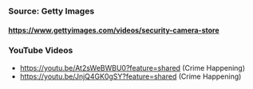 ### Source: **Getty Images** 
#### https://www.gettyimages.com/videos/security-camera-store

### YouTube Videos
- https://youtu.be/At2sWeBWBU0?feature=shared (Crime Happening)
- https://youtu.be/JnjQ4GK0gSY?feature=shared (Crime Happening)

